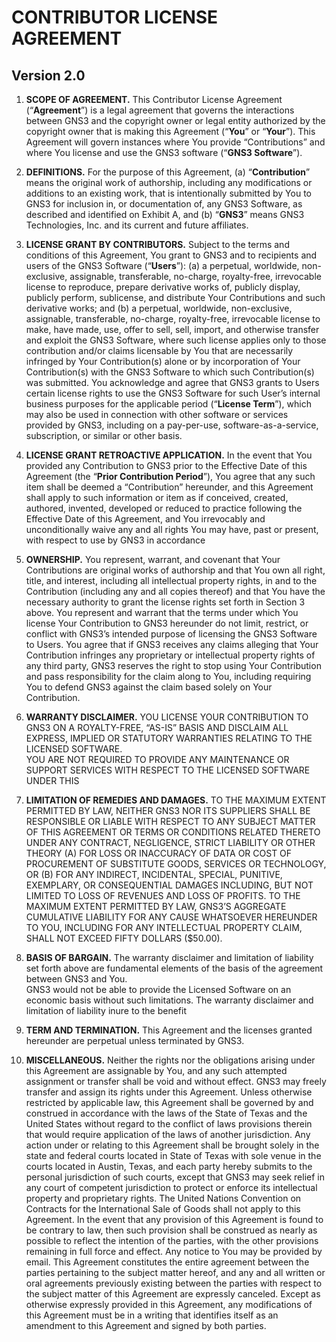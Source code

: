 CONTRIBUTOR LICENSE AGREEMENT
=============================

Version 2.0
------------

1. **SCOPE OF AGREEMENT.**  This Contributor License Agreement (“**Agreement**”) is a 
legal agreement that governs the interactions between GNS3 and the copyright owner or 
legal entity authorized by the copyright owner that is making this Agreement (“**You**” or 
“**Your**”).  This Agreement will govern instances where You provide “Contributions” and 
where You license and use the GNS3 software (“**GNS3 Software**”).

2. **DEFINITIONS.**  For the purpose of this Agreement, (a) “**Contribution**” means the 
original work of authorship, including any modifications or additions to an existing work, 
that is intentionally submitted by You to GNS3 for inclusion in, or documentation of, any 
GNS3 Software, as described and identified on Exhibit A, and (b) “**GNS3**” means GNS3 
Technologies, Inc. and its current and future affiliates.

3. **LICENSE GRANT BY CONTRIBUTORS.**  Subject to the terms and conditions of this 
Agreement, You grant to GNS3 and to recipients and users of the GNS3 Software 
(“**Users**”): (a) a perpetual, worldwide, non-exclusive, assignable, transferable, no-charge, 
royalty-free, irrevocable license to reproduce, prepare derivative works of, publicly 
display, publicly perform, sublicense, and distribute Your Contributions and such 
derivative works; and (b) a perpetual, worldwide, non-exclusive, assignable, transferable, 
no-charge, royalty-free, irrevocable license to make, have made, use, offer to sell, sell, 
import, and otherwise transfer and exploit the GNS3 Software, where such license applies 
only to those contribution and/or claims licensable by You that are necessarily infringed 
by Your Contribution(s) alone or by incorporation of Your Contribution(s) with the 
GNS3 Software to which such Contribution(s) was submitted.  You acknowledge and 
agree that GNS3 grants to Users certain license rights to use the GNS3 Software for such 
User’s internal business purposes for the applicable period (“**License Term**”), which may 
also be used in connection with other software or services provided by GNS3, including 
on a pay-per-use, software-as-a-service, subscription, or similar or other basis.

4. **LICENSE GRANT RETROACTIVE APPLICATION.**  In the event that You 
provided any Contribution to GNS3 prior to the Effective Date of this Agreement (the 
“**Prior Contribution Period**”), You agree that any such item shall be deemed a 
“Contribution” hereunder, and this Agreement shall apply to such information or item as 
if conceived, created, authored, invented, developed or reduced to practice following the 
Effective Date of this Agreement, and You irrevocably and unconditionally waive any 
and all rights You may have, past or present, with respect to use by GNS3 in accordance 

5. **OWNERSHIP.**  You represent, warrant, and covenant that Your Contributions are 
original works of authorship and that You own all right, title, and interest, including all 
intellectual property rights, in and to the Contribution (including any and all copies 
thereof) and that You have the necessary authority to grant the license rights set forth in 
Section 3 above.  You represent and warrant that the terms under which You license Your 
Contribution to GNS3 hereunder do not limit, restrict, or conflict with GNS3’s intended 
purpose of licensing the GNS3 Software to Users.  You agree that if GNS3 receives any 
claims alleging that Your Contribution infringes any proprietary or intellectual property 
rights of any third party, GNS3 reserves the right to stop using Your Contribution and 
pass responsibility for the claim along to You, including requiring You to defend GNS3 
against the claim based solely on Your Contribution.

6. **WARRANTY DISCLAIMER.**  YOU LICENSE YOUR CONTRIBUTION TO GNS3 
ON A ROYALTY-FREE, “AS-IS” BASIS AND DISCLAIM ALL EXPRESS, IMPLIED 
OR STATUTORY WARRANTIES RELATING TO THE LICENSED SOFTWARE.  
YOU ARE NOT REQUIRED TO PROVIDE ANY MAINTENANCE OR SUPPORT 
SERVICES WITH RESPECT TO THE LICENSED SOFTWARE UNDER THIS 

7. **LIMITATION OF REMEDIES AND DAMAGES.**  TO THE MAXIMUM EXTENT 
PERMITTED BY LAW, NEITHER GNS3 NOR ITS SUPPLIERS SHALL BE 
RESPONSIBLE OR LIABLE WITH RESPECT TO ANY SUBJECT MATTER OF 
THIS AGREEMENT OR TERMS OR CONDITIONS RELATED THERETO UNDER 
ANY CONTRACT, NEGLIGENCE, STRICT LIABILITY OR OTHER THEORY (A) 
FOR LOSS OR INACCURACY OF DATA OR COST OF PROCUREMENT OF 
SUBSTITUTE GOODS, SERVICES OR TECHNOLOGY, OR (B) FOR ANY 
INDIRECT, INCIDENTAL, SPECIAL, PUNITIVE, EXEMPLARY, OR 
CONSEQUENTIAL DAMAGES INCLUDING, BUT NOT LIMITED TO LOSS OF 
REVENUES AND LOSS OF PROFITS.  TO THE MAXIMUM EXTENT PERMITTED 
BY LAW, GNS3’S AGGREGATE CUMULATIVE LIABILITY FOR ANY CAUSE 
WHATSOEVER HEREUNDER TO YOU, INCLUDING FOR ANY INTELLECTUAL 
PROPERTY CLAIM, SHALL NOT EXCEED FIFTY DOLLARS ($50.00).

8. **BASIS OF BARGAIN.**  The warranty disclaimer and limitation of liability set forth 
above are fundamental elements of the basis of the agreement between GNS3 and You.  
GNS3 would not be able to provide the Licensed Software on an economic basis without 
such limitations.  The warranty disclaimer and limitation of liability inure to the benefit 

9. **TERM AND TERMINATION.**  This Agreement and the licenses granted hereunder are 
perpetual unless terminated by GNS3.

10. **MISCELLANEOUS.**  Neither the rights nor the obligations arising under this 
Agreement are assignable by You, and any such attempted assignment or transfer shall be 
void and without effect.  GNS3 may freely transfer and assign its rights under this 
Agreement. Unless otherwise restricted by applicable law, this Agreement shall be 
governed by and construed in accordance with the laws of the State of Texas and the 
United States without regard to the conflict of laws provisions therein that would require 
application of the laws of another jurisdiction.  Any action under or relating to this 
Agreement shall be brought solely in the state and federal courts located in State of Texas 
with sole venue in the courts located in Austin, Texas, and each party hereby submits to 
the personal jurisdiction of such courts, except that GNS3 may seek relief in any court of 
competent jurisdiction to protect or enforce its intellectual property and proprietary 
rights.  The United Nations Convention on Contracts for the International Sale of Goods 
shall not apply to this Agreement.  In the event that any provision of this Agreement is 
found to be contrary to law, then such provision shall be construed as nearly as possible 
to reflect the intention of the parties, with the other provisions remaining in full force and 
effect.  Any notice to You may be provided by email.  This Agreement constitutes the 
entire agreement between the parties pertaining to the subject matter hereof, and any and 
all written or oral agreements previously existing between the parties with respect to the 
subject matter of this Agreement are expressly canceled.  Except as otherwise expressly 
provided in this Agreement, any modifications of this Agreement must be in a writing 
that identifies itself as an amendment to this Agreement and signed by both parties.
